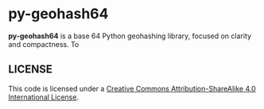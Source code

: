 # py-geohash64
**py-geohash64** is a base 64 Python geohashing library, focused on clarity and compactness. To 

## LICENSE
This code is licensed under a [Creative Commons Attribution-ShareAlike 4.0 International License](http://creativecommons.org/licenses/by-sa/4.0/).
